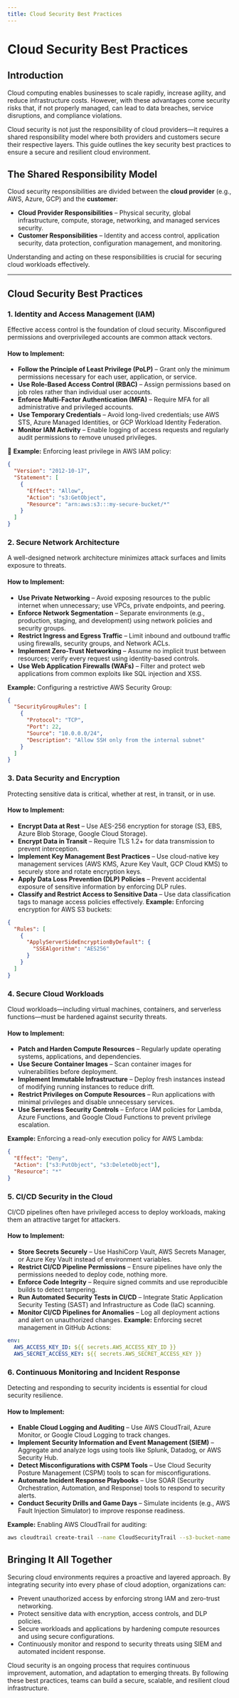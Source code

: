 ```yaml
---
title: Cloud Security Best Practices
---
```

# Cloud Security Best Practices

## Introduction  

Cloud computing enables businesses to scale rapidly, increase agility, and reduce infrastructure costs. However, with these advantages come security risks that, if not properly managed, can lead to data breaches, service disruptions, and compliance violations.  

Cloud security is not just the responsibility of cloud providers—it requires a shared responsibility model where both providers and customers secure their respective layers. This guide outlines the key security best practices to ensure a secure and resilient cloud environment.

## The Shared Responsibility Model  

Cloud security responsibilities are divided between the **cloud provider** (e.g., AWS, Azure, GCP) and the **customer**:  

- **Cloud Provider Responsibilities** – Physical security, global infrastructure, compute, storage, networking, and managed services security.  
- **Customer Responsibilities** – Identity and access control, application security, data protection, configuration management, and monitoring.  

Understanding and acting on these responsibilities is crucial for securing cloud workloads effectively.

---

## **Cloud Security Best Practices**  

### **1. Identity and Access Management (IAM)**  

Effective access control is the foundation of cloud security. Misconfigured permissions and overprivileged accounts are common attack vectors.

#### **How to Implement:**  
- **Follow the Principle of Least Privilege (PoLP)** – Grant only the minimum permissions necessary for each user, application, or service.  
- **Use Role-Based Access Control (RBAC)** – Assign permissions based on job roles rather than individual user accounts.  
- **Enforce Multi-Factor Authentication (MFA)** – Require MFA for all administrative and privileged accounts.  
- **Use Temporary Credentials** – Avoid long-lived credentials; use AWS STS, Azure Managed Identities, or GCP Workload Identity Federation.  
- **Monitor IAM Activity** – Enable logging of access requests and regularly audit permissions to remove unused privileges.  

🔹 **Example:** Enforcing least privilege in AWS IAM policy:
```json
{
  "Version": "2012-10-17",
  "Statement": [
    {
      "Effect": "Allow",
      "Action": "s3:GetObject",
      "Resource": "arn:aws:s3:::my-secure-bucket/*"
    }
  ]
}
```

### **2. Secure Network Architecture**
A well-designed network architecture minimizes attack surfaces and limits exposure to threats.

#### **How to Implement:**
- **Use Private Networking** – Avoid exposing resources to the public internet when unnecessary; use VPCs, private endpoints, and peering.
- **Enforce Network Segmentation** – Separate environments (e.g., production, staging, and development) using network policies and security groups.
- **Restrict Ingress and Egress Traffic** – Limit inbound and outbound traffic using firewalls, security groups, and Network ACLs.
- **Implement Zero-Trust Networking** – Assume no implicit trust between resources; verify every request using identity-based controls.
- **Use Web Application Firewalls (WAFs)** – Filter and protect web applications from common exploits like SQL injection and XSS.

**Example:** Configuring a restrictive AWS Security Group:

```json
{
  "SecurityGroupRules": [
    {
      "Protocol": "TCP",
      "Port": 22,
      "Source": "10.0.0.0/24",
      "Description": "Allow SSH only from the internal subnet"
    }
  ]
}
```

### **3. Data Security and Encryption**
Protecting sensitive data is critical, whether at rest, in transit, or in use.

#### **How to Implement:**
- **Encrypt Data at Rest** – Use AES-256 encryption for storage (S3, EBS, Azure Blob Storage, Google Cloud Storage).
- **Encrypt Data in Transit** – Require TLS 1.2+ for data transmission to prevent interception.
- **Implement Key Management Best Practices** – Use cloud-native key management services (AWS KMS, Azure Key Vault, GCP Cloud KMS) to securely store and rotate encryption keys.
- **Apply Data Loss Prevention (DLP) Policies** – Prevent accidental exposure of sensitive information by enforcing DLP rules.
- **Classify and Restrict Access to Sensitive Data** – Use data classification tags to manage access policies effectively.
**Example:** Enforcing encryption for AWS S3 buckets:

```json
{
  "Rules": [
    {
      "ApplyServerSideEncryptionByDefault": {
        "SSEAlgorithm": "AES256"
      }
    }
  ]
}
```

### **4. Secure Cloud Workloads**
Cloud workloads—including virtual machines, containers, and serverless functions—must be hardened against security threats.

#### **How to Implement:**
- **Patch and Harden Compute Resources** – Regularly update operating systems, applications, and dependencies.
- **Use Secure Container Images** – Scan container images for vulnerabilities before deployment.
- **Implement Immutable Infrastructure** – Deploy fresh instances instead of modifying running instances to reduce drift.
- **Restrict Privileges on Compute Resources** – Run applications with minimal privileges and disable unnecessary services.
- **Use Serverless Security Controls** – Enforce IAM policies for Lambda, Azure Functions, and Google Cloud Functions to prevent privilege escalation.

**Example:** Enforcing a read-only execution policy for AWS Lambda:

```json
{
  "Effect": "Deny",
  "Action": ["s3:PutObject", "s3:DeleteObject"],
  "Resource": "*"
}
```

### **5. CI/CD Security in the Cloud**
CI/CD pipelines often have privileged access to deploy workloads, making them an attractive target for attackers.

#### **How to Implement:**
- **Store Secrets Securely** – Use HashiCorp Vault, AWS Secrets Manager, or Azure Key Vault instead of environment variables.
- **Restrict CI/CD Pipeline Permissions** – Ensure pipelines have only the permissions needed to deploy code, nothing more.
- **Enforce Code Integrity** – Require signed commits and use reproducible builds to detect tampering.
- **Run Automated Security Tests in CI/CD** – Integrate Static Application Security Testing (SAST) and Infrastructure as Code (IaC) scanning.
- **Monitor CI/CD Pipelines for Anomalies** – Log all deployment actions and alert on unauthorized changes.
**Example:** Enforcing secret management in GitHub Actions:

```yaml
env:
  AWS_ACCESS_KEY_ID: ${{ secrets.AWS_ACCESS_KEY_ID }}
  AWS_SECRET_ACCESS_KEY: ${{ secrets.AWS_SECRET_ACCESS_KEY }}
```


### **6. Continuous Monitoring and Incident Response**
Detecting and responding to security incidents is essential for cloud security resilience.

####  **How to Implement:**
- **Enable Cloud Logging and Auditing** – Use AWS CloudTrail, Azure Monitor, or Google Cloud Logging to track changes.
- **Implement Security Information and Event Management (SIEM)** – Aggregate and analyze logs using tools like Splunk, Datadog, or AWS Security Hub.
- **Detect Misconfigurations with CSPM Tools** – Use Cloud Security Posture Management (CSPM) tools to scan for misconfigurations.
- **Automate Incident Response Playbooks** – Use SOAR (Security Orchestration, Automation, and Response) tools to respond to security alerts.
- **Conduct Security Drills and Game Days** – Simulate incidents (e.g., AWS Fault Injection Simulator) to improve response readiness.

**Example:** Enabling AWS CloudTrail for auditing:

```bash
aws cloudtrail create-trail --name CloudSecurityTrail --s3-bucket-name security-logs
```

## Bringing It All Together
Securing cloud environments requires a proactive and layered approach. By integrating security into every phase of cloud adoption, organizations can:

* Prevent unauthorized access by enforcing strong IAM and zero-trust networking.
* Protect sensitive data with encryption, access controls, and DLP policies.
* Secure workloads and applications by hardening compute resources and using secure configurations.
* Continuously monitor and respond to security threats using SIEM and automated incident response.

Cloud security is an ongoing process that requires continuous improvement, automation, and adaptation to emerging threats. By following these best practices, teams can build a secure, scalable, and resilient cloud infrastructure.
